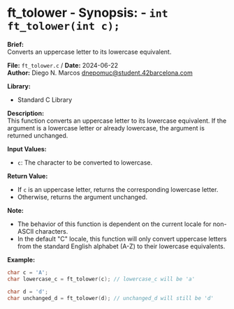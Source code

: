 # ft_tolower - **Synopsis:** - `int ft_tolower(int c);`

**Brief:**  
Converts an uppercase letter to its lowercase equivalent.

**File:** `ft_tolower.c` / **Date:** 2024-06-22  
**Author:** Diego N. Marcos <dnepomuc@student.42barcelona.com>

**Library:**  
* Standard C Library

**Description:**  
This function converts an uppercase letter to its lowercase equivalent. If the argument is a lowercase letter or already lowercase, the argument is returned unchanged.

**Input Values:**  
* `c`: The character to be converted to lowercase.

**Return Value:**  
* If `c` is an uppercase letter, returns the corresponding lowercase letter.
* Otherwise, returns the argument unchanged.

**Note:**  
-  The behavior of this function is dependent on the current locale for non-ASCII characters.
- In the default "C" locale, this function will only convert uppercase letters from the standard English alphabet (A-Z) to their lowercase equivalents.

**Example:**  
```c
char c = 'A';
char lowercase_c = ft_tolower(c); // lowercase_c will be 'a'

char d = 'd';
char unchanged_d = ft_tolower(d); // unchanged_d will still be 'd'
